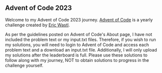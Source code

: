 ##  Advent of Code 2023

Welcome to my Advent of Code 2023 journey. [Advent of Code](https://adventofcode.com/) is a yearly challenge created by [Eric Wastl](http://was.tl/). 

As per the guidelines posted on Advent of Code's About page, I have not included the problem text or my input.txt files. Therefore, if you wish to run my solutions, you will need to login to Advent of Code and access each problem text and a download an input.txt file. Additionally, I will only upload my solutions after the leaderboard is full. Please use these solutions to follow along with my journey, NOT to obtain solutions to progress in the challenge yourself.